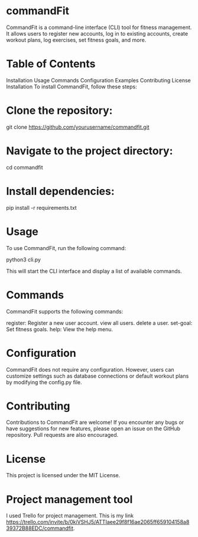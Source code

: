 # commandFit

CommandFit is a command-line interface (CLI) tool for fitness management. It allows users to register new accounts, log in to existing accounts, create workout plans, log exercises, set fitness goals, and more.

# Table of Contents
Installation
Usage
Commands
Configuration
Examples
Contributing
License
Installation
To install CommandFit, follow these steps:

# Clone the repository:

git clone https://github.com/yourusername/commandfit.git
# Navigate to the project directory:

cd commandfit
# Install dependencies:

pip install -r requirements.txt
# Usage
To use CommandFit, run the following command:

python3 cli.py

This will start the CLI interface and display a list of available commands.

# Commands
CommandFit supports the following commands:

register: Register a new user account.
view all users.
delete a user.
set-goal: Set fitness goals.
help: View the help menu.

# Configuration
CommandFit does not require any configuration. However, users can customize settings such as database connections or default workout plans by modifying the config.py file.

# Contributing
Contributions to CommandFit are welcome! If you encounter any bugs or have suggestions for new features, please open an issue on the GitHub repository. Pull requests are also encouraged.

# License
This project is licensed under the MIT License.
# Project management tool
I used Trello for project management. This is my link https://trello.com/invite/b/0kiVSHJ5/ATTIaee29f8f16ae2065ff659104158a839372B88EDC/commandfit.